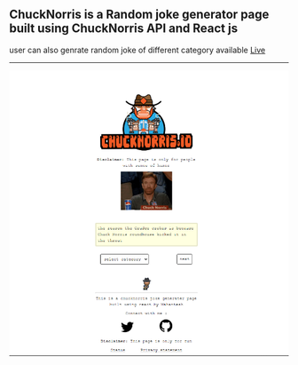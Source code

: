 <h2>ChuckNorris is a Random joke generator page built using ChuckNorris API and React js</h2>
user can also genrate random joke of different category available <a href="https://mant3sh.github.io/chucknorris-joke-react/">Live</a>
<hr>
<img src="https://github.com/mant3sh/chucknorris-joke-react/blob/main/src/assets/chugnorrisjoke-page.png">
